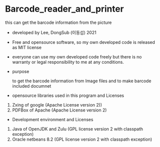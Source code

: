 # Barcode_reader_and_printer
this can get the barcode information from the picture 

- developed by Lee, DongSub (이동섭) 2021
- Free and opensource software, so my own developed code is released as MIT license
- everyone can use my own developed code freely but there is no warranty or legal responsibility to me at any conditions.



- purpose

  to get the barcode information from Image files and
    to make barcode included documnet 


- opensource libraries used in this program and Licenses

1. Zxing of google (Apache License version 2))
2. PDFBox of Apache (Apache License version 2)

- Development environment and Licenses

1. Java of OpenJDK and Zulu (GPL license version 2 with classpath exception)
2. Oracle netbeans 8.2 (GPL license version 2 with classpath exception)

